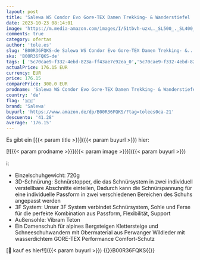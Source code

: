 ```yaml
---
layout: post
title: 'Salewa WS Condor Evo Gore-TEX Damen Trekking- & Wanderstiefel  Grün  Cactus/Teal   38.5 EU'
date: 2023-10-23 08:14:01
image: 'https://m.media-amazon.com/images/I/51tbvh-uzxL._SL500_._SL400_.jpg'
comments: true
category: ofertas
author: 'tole.es'
slug: 'B00R36FQKS-de Salewa WS Condor Evo Gore-TEX Damen Trekking- &...'
sku: 'B00R36FQKS-de'
tags: [ '5c70cae9-f332-4ebd-823a-ff43ae7c92ea_0','5c70cae9-f332-4ebd-823a-ff43ae7c92ea_1','5c70cae9-f332-4ebd-823a-ff43ae7c92ea_3201','5c70cae9-f332-4ebd-823a-ff43ae7c92ea_7101','5c70cae9-f332-4ebd-823a-ff43ae7c92ea_827102','5c70cae9-f332-4ebd-823a-ff43ae7c92ea_833202','5c70cae9-f332-4ebd-823a-ff43ae7c92ea_9501','Arborist Merchandising Root','Bis zu 40% Rabatt auf Herbst-Mode','DE MTBB Group 7','DE WTBB Group 3','DE WTBB Group 7','Damenmode','Damenschuhe','Fashion','Men Top Brands Bestsellers','Outdoor','Self Service','Sneaker & Sportschuhe für Damen','Special Features Stores','Sport & Freizeit','Sport- & Outdoorschuhe für Damen','Top-Wanderschuhe','Trekking- & Wanderschuhe für Damen','Women Top Brands Bestsellers','ef3a019d-6628-41d5-b303-291126686917_0','ef3a019d-6628-41d5-b303-291126686917_5201','salewa','🇩🇪', ]
actualPrice: 176.15 EUR
currency: EUR
price: 176.15
comparePrice: 300.0 EUR
prodname: 'Salewa WS Condor Evo Gore-TEX Damen Trekking- & Wanderstiefel  Grün  Cactus/Teal   38.5 EU'
country: 'de'
flag: '🇩🇪'
brand: 'Salewa'
buyurl: 'https://www.amazon.de/dp/B00R36FQKS/?tag=tolees0ca-21'
descuento: '41.28'
average: '176.15'
---
```


Es gibt ein [{{< param title >}}]({{< param buyurl >}}) hier:

[![{{< param prodname >}}]({{< param image >}})]({{< param buyurl >}})

ℹ️:

- Einzelschuhgewicht: 720g
- 3D-Schnürung: Schnürstopper, die das Schnürsystem in zwei individuell verstellbare Abschnitte einteilen, Dadurch kann die Schnürspannung für eine individuelle Passform in zwei verschiedenen Bereichen des Schuhs angepasst werden
- 3F System: Unser 3F System verbindet Schnürsystem, Sohle und Ferse für die perfekte Kombination aus Passform, Flexibilität, Support
- Außensohle: Vibram Teton
- Ein Damenschuh für alpines Bergsteigen Klettersteige und Schneeschuhwandern mit Obermaterial aus Perwanger Wildleder mit wasserdichtem GORE-TEX Performance Comfort-Schutz

[🛒 kauf es hier!!]({{< param buyurl >}})
{{<world>}}B00R36FQKS{{</world>}}
